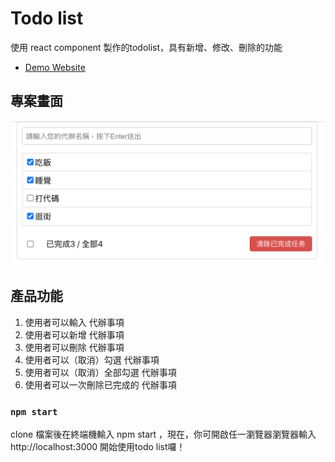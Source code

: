 # Todo list
使用 react component 製作的todolist，具有新增、修改、刪除的功能
- [Demo Website](https://penuts27.github.io/todo-list)

## 專案畫面
![image](https://github.com/penuts27/todo-list/blob/main/todo-list-demo.png)
## 產品功能
1. 使用者可以輸入 代辦事項
2. 使用者可以新增 代辦事項
3. 使用者可以刪除 代辦事項
4. 使用者可以（取消）勾選 代辦事項
5. 使用者可以（取消）全部勾選 代辦事項
6. 使用者可以一次刪除已完成的 代辦事項

### `npm start`
clone 檔案後在終端機輸入 npm start ，現在，你可開啟任一瀏覽器瀏覽器輸入 http://localhost:3000 開始使用todo list囉！
